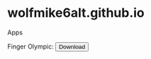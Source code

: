 # wolfmike6alt.github.io

Apps

Finger Olympic:
<a href="itms-services://?action=download-manifest&url=https://raw.githubusercontent.com/WolfMike6Alt/wolfmike6alt.github.io/main/fingerway.plist"><button type="button">Download</button></a>

